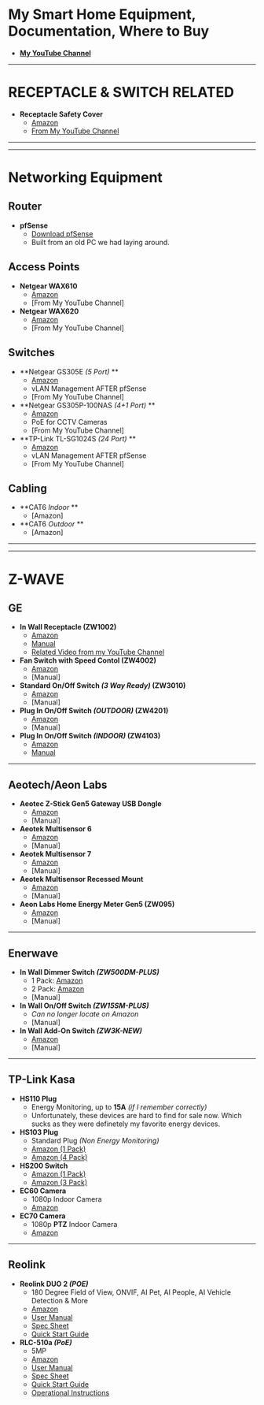 # My Smart Home Equipment, Documentation, Where to Buy
- **[My YouTube Channel](https://www.youtube.com/@morgansmodifications)**
___
# **RECEPTACLE & SWITCH RELATED**
- **Receptacle Safety Cover**
  - [Amazon](https://www.amazon.com/gp/product/B007IUOG5A/)
  - [From My YouTube Channel](https://youtu.be/BoiBjb1yXNE)
___
___
# Networking Equipment
## **Router**
- **pfSense**
  - [Download pfSense](https://www.pfsense.org/download/)
  - Built from an old PC we had laying around.
## **Access Points**
- **Netgear WAX610**
  - [Amazon](https://www.amazon.com/NETGEAR-Wireless-Access-Point-WAX610/dp/B08D3693SV/)
  - [From My YouTube Channel]
- **Netgear WAX620**
  - [Amazon](https://www.amazon.com/NETGEAR-Wireless-Access-Point-WAX610/dp/B0916KDL3Q/)
  - [From My YouTube Channel]
## **Switches**
- **Netgear GS305E *(5 Port)* **
  - [Amazon](https://www.amazon.com/gp/product/B07PJ7XZ7X)
  - vLAN Management AFTER pfSense
  - [From My YouTube Channel]
- **Netgear GS305P-100NAS *(4+1 Port)* **
  - [Amazon](https://www.amazon.com/gp/product/B01MRO4M73/)
  - PoE for CCTV Cameras
  - [From My YouTube Channel]
- **TP-Link TL-SG1024S *(24 Port)* **
  - [Amazon](https://www.amazon.com/gp/product/B0779R9LJ3/)
  - vLAN Management AFTER pfSense
  - [From My YouTube Channel]
## **Cabling**
- **CAT6 *Indoor* **
  - [Amazon]
- **CAT6 *Outdoor* **
  - [Amazon]
___
___
# Z-WAVE
## **GE**
- **In Wall Receptacle (ZW1002)**
  - [Amazon](https://www.amazon.com/Enbrighten-55256-Receptacle-Assistant-Tamper-Resistant/dp/B07361JZ2H)
  - [Manual](https://github.com/Steven-D-Morgan/Morgans_Modifications/blob/main/Resources/Manuals/GE_ZW1002.pdf)
  - [Related Video from my YouTube Channel](https://youtu.be/BoiBjb1yXNE)
- **Fan Switch with Speed Contol (ZW4002)**
  - [Amazon](https://www.amazon.com/GE-Enbrighten-Required-SmartThings-14287/dp/B06XTKQTTV/)
  - [Manual]
- **Standard On/Off Switch *(3 Way Ready)* (ZW3010)**
  - [Amazon](https://www.amazon.com/GE-Enbrighten-SimpleWire-SmartThings-46201/dp/B07RRBT6W5/)
  - [Manual]
- **Plug In On/Off Switch *(OUTDOOR)* (ZW4201)**
  - [Amazon](https://www.amazon.com/GE-14298-Enbrighten-Weather-Resistant-Assistant/dp/B07VFQBBJS/)
  - [Manual]
- **Plug In On/Off Switch *(INDOOR)* (ZW4103)**
  - [Amazon](https://www.amazon.com/GE-Enbrighten-Appliances-SmartThings-28169/dp/B004AMB3CI)
  - [Manual](https://github.com/Steven-D-Morgan/Morgans_Modifications/blob/main/Resources/Manuals/GE_ZW4103.pdf)
___
## **Aeotech/Aeon Labs**
- **Aeotec Z-Stick Gen5 Gateway USB Dongle**
  - [Amazon](https://www.amazon.com/Aeotec-Z-Stick-Z-Wave-create-gateway/dp/B00X0AWA6E/)
  - [Manual]
- **Aeotek Multisensor 6**
  - [Amazon](https://www.amazon.com/Aeotec-Multisensor-temperature-humidity-vibration/dp/B0151Z8ZQY)
  - [Manual]
- **Aeotek Multisensor 7**
  - [Amazon](https://www.amazon.com/MultiSensor-Temperature-SmartStart-Compatible-Smartthings/dp/B08XHZP7NV)
  - [Manual]
- **Aeotek Multisensor Recessed Mount**
  - [Amazon](https://www.amazon.com/MultiSensor-Recessor-ceiling-installation-accessory/dp/B017DV4OV4/)
  - [Manual]
- **Aeon Labs Home Energy Meter Gen5 (ZW095)**
  - [Amazon](https://www.amazon.com/Aeotec-Aeon-Labs-ZW095-ZW095/dp/B00XD8WZX6/)
  - [Manual]
___
## **Enerwave**
- **In Wall Dimmer Switch *(ZW500DM-PLUS)***
  - 1 Pack: [Amazon](https://www.amazon.com/ENERWAVE-Automation-Required-Interchangeable-ZW500DM-PLUS/dp/B079C3R3XV)
  - 2 Pack: [Amazon](https://www.amazon.com/ENERWAVE-Automation-Monitor-Required-ZW500DM-PLUS/dp/B07FLT4W54/)
  - [Manual]
- **In Wall On/Off Switch *(ZW15SM-PLUS)***
  - *Can no longer locate on Amazon*
  - [Manual]
- **In Wall Add-On Switch *(ZW3K-NEW)***
  - [Amazon](https://www.amazon.com/Enerwave-ZW3k-NEW-Automation-standalone-Interchangeable/dp/B01G7MFO2I/)
  - [Manual]
___
## **TP-Link Kasa**
- **HS110 Plug**
  - Energy Monitoring, up to **15A** *(if I remember correctly)*
  - Unfortunately, these devices are hard to find for sale now. Which sucks as they were definetely my favorite energy devices.
- **HS103 Plug**
  - Standard Plug *(Non Energy Monitoring)*
  - [Amazon (1 Pack)](https://a.co/d/gvfJrmK)
  - [Amazon (4 Pack)](https://a.co/d/4n06HZW)
- **HS200 Switch**
  - [Amazon (1 Pack)](https://a.co/d/8vHEOKt)
  - [Amazon (3 Pack)](https://a.co/d/hy9aZ6m)
- **EC60 Camera**
  - 1080p Indoor Camera
  - [Amazon](https://a.co/d/7kOt8SP)
- **EC70 Camera**
  - 1080p **PTZ** Indoor Camera
  - [Amazon](https://a.co/d/i3LNvE6)
___
## **Reolink**
- **Reolink DUO 2 *(POE)***
  - 180 Degree Field of View, ONVIF, AI Pet, AI People, AI Vehicle Detection & More
  - [Amazon](https://a.co/d/23YJqvD)
  - [User Manual](https://m.media-amazon.com/images/I/B1fTbqgfB7S.pdf)
  - [Spec Sheet](https://m.media-amazon.com/images/I/618lTfOXC9L.pdf)
  - [Quick Start Guide](https://m.media-amazon.com/images/I/B1ulPYTU1LL.pdf)
- **RLC-510a *(PoE)***
  - 5MP
  - [Amazon](https://a.co/d/88GEvti)
  - [User Manual](https://m.media-amazon.com/images/I/B1fTbqgfB7S.pdf)
  - [Spec Sheet](https://m.media-amazon.com/images/I/618lTfOXC9L.pdf)
  - [Quick Start Guide](https://m.media-amazon.com/images/I/71190mBACtL.pdf)
  - [Operational Instructions](https://m.media-amazon.com/images/I/914rwbMf98L.pdf)
